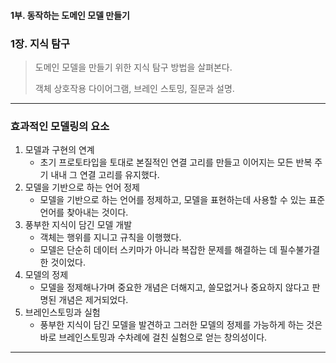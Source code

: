 #### 1부. 동작하는 도메인 모델 만들기

### 1장. 지식 탐구
> 도메인 모델을 만들기 위한 지식 탐구 방법을 살펴본다.
> 
> 객체 상호작용 다이어그램, 브레인 스토밍, 질문과 설명.


---


### 효과적인 모델링의 요소
1. 모델과 구현의 연계
    - 초기 프로토타입을 토대로 본질적인 연결 고리를 만들고 이어지는 모든 반복 주기 내내 그 연결 고리를 유지했다.
2. 모델을 기반으로 하는 언어 정제
    - 모델을 기반으로 하는 언어를 정제하고, 모델을 표현하는데 사용할 수 있는 표준 언어를 찾아내는 것이다.
3. 풍부한 지식이 담긴 모델 개발
   - 객체는 행위를 지니고 규칙을 이행했다.
   - 모델은 단순히 데이터 스키마가 아니라 복잡한 문제를 해결하는 데 필수불가결한 것이었다.
4. 모델의 정제
   - 모델을 정제해나가며 중요한 개념은 더해지고, 쓸모없거나 중요하지 않다고 판명된 개념은 제거되었다.
5. 브레인스토밍과 실험
   - 풍부한 지식이 담긴 모델을 발견하고 그러한 모델의 정제를 가능하게 하는 것은 바로 브레인스토밍과 수차례에 걸친 실험으로 얻는 창의성이다.


---


